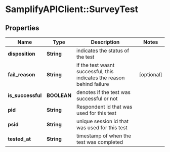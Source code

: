 # SamplifyAPIClient::SurveyTest

## Properties
Name | Type | Description | Notes
------------ | ------------- | ------------- | -------------
**disposition** | **String** | indicates the status of the test | 
**fail_reason** | **String** | if the test wasnt successful, this indicates the reason behind failure | [optional] 
**is_successful** | **BOOLEAN** | denotes if the test was successful or not | 
**pid** | **String** | Respondent  id that was used for this test | 
**psid** | **String** | unique session id that was used for this test | 
**tested_at** | **String** | timestamp of when the test was completed | 


